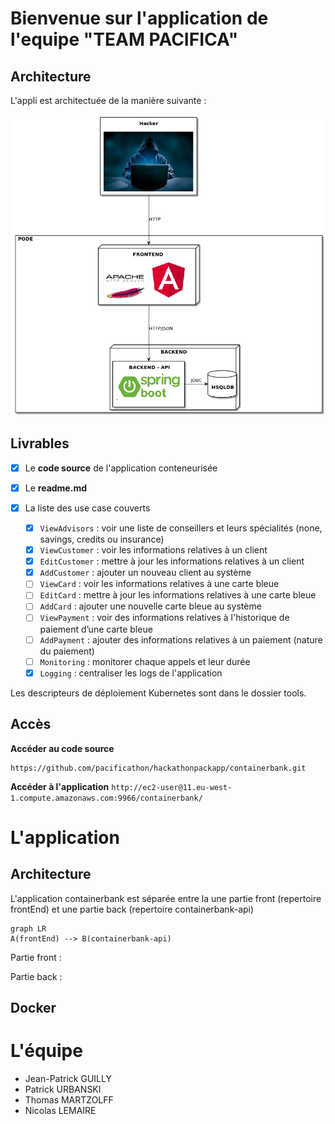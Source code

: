 # Bienvenue sur l'application de l'equipe "TEAM PACIFICA"


## Architecture

L'appli est architectuée de la manière suivante :

![alt text](doc/archi.png)

## Livrables

- [x] Le **code source** de l'application conteneurisée
- [x] Le **readme.md**
- [x] La liste des use case couverts

	- [x] `ViewAdvisors` : voir une liste de conseillers et leurs spécialités (none, savings, credits ou insurance)<br/>
	- [x] `ViewCustomer` : voir les informations relatives à un client<br/>
	- [x] `EditCustomer` : mettre à jour les informations relatives à un client<br/>
	- [x] `AddCustomer` : ajouter un nouveau client au système<br/>
	- [ ] `ViewCard` : voir les informations relatives à une carte bleue<br/>
	- [ ] `EditCard` : mettre à jour les informations relatives à une carte bleue<br/>
	- [ ] `AddCard` : ajouter une nouvelle carte bleue au système<br/>
	- [ ] `ViewPayment` : voir des informations relatives à l'historique de paiement d’une carte bleue<br/>
	- [ ] `AddPayment` : ajouter des informations relatives à un paiement (nature du paiement)<br/>
	- [ ] `Monitoring` : monitorer chaque appels et leur durée<br/>
	- [x] `Logging` : centraliser les logs de l'application

Les descripteurs de déploiement Kubernetes sont dans le dossier tools.

## Accès

**Accéder au code source**
```
https://github.com/pacificathon/hackathonpackapp/containerbank.git
```
**Accéder à l'application** 
`http://ec2-user@11.eu-west-1.compute.amazonaws.com:9966/containerbank/`

# L'application

## Architecture

L'application containerbank est séparée entre la une partie front (repertoire frontEnd) et une partie back (repertoire containerbank-api)
```mermaid
graph LR
A(frontEnd) --> B(containerbank-api)
```
Partie front :


Partie back :


## Docker



# L'équipe 
- Jean-Patrick GUILLY 
- Patrick URBANSKI
- Thomas MARTZOLFF
- Nicolas LEMAIRE

